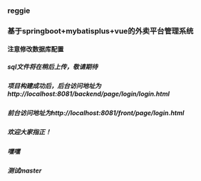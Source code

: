 ### reggie
### 基于springboot+mybatisplus+vue的外卖平台管理系统
#### 注意修改数据库配置
##### sql文件将在稍后上传，敬请期待
##### 项目构建成功后，后台访问地址为http://localhost:8081/backend/page/login/login.html
##### 前台访问地址为http://localhost:8081/front/page/login.html
##### 欢迎大家指正！
##### 嘿嘿
##### 测试master
